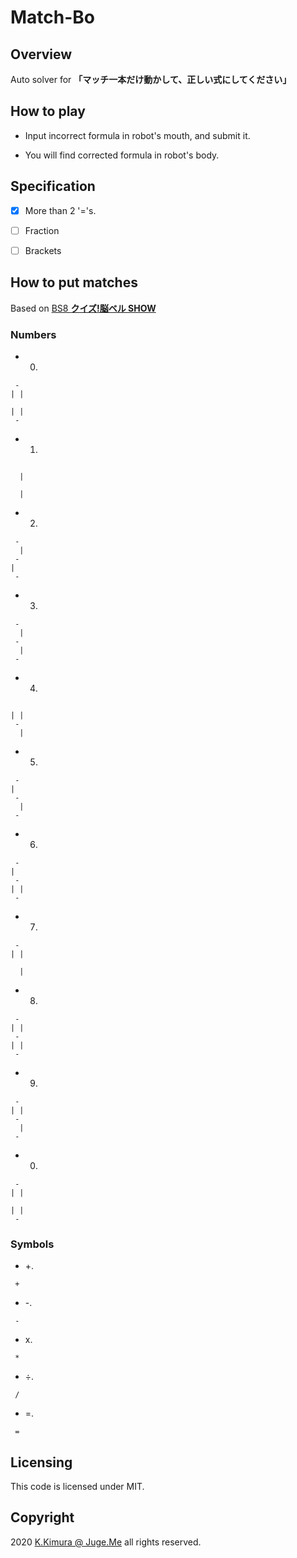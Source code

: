 # Match-Bo


## Overview

Auto solver for **「マッチ一本だけ動かして、正しい式にしてください」**


## How to play

- Input incorrect formula in robot's mouth, and submit it.

- You will find corrected formula in robot's body.


## Specification

- [x] More than 2 '='s.

- [ ] Fraction

- [ ] Brackets


## How to put matches

Based on [BS8 **クイズ!脳ベル SHOW**](https://www.bsfuji.tv/noubellshow/)

### Numbers

- 0.

```
 -
| |

| |
 -
```

- 1.

```

  |

  |

```

- 2.

```
 -
  |
 -
|
 -  
```

- 3.

```
 -
  |
 -
  |
 -  
```

- 4.

```

| |
 -
  |

```

- 5.

```
 -
|
 -
  |
 -  
```

- 6.

```
 -
|
 -
| |
 -  
```

- 7.

```
 -
| |

  |

```

- 8.

```
 -
| |
 -
| |
 -  
```

- 9.

```
 -
| |
 -
  |
 -  
```

- 0.

```
 -
| |

| |
 -  
```

### Symbols

- +.

```
 +
```

- -.

```
 -
```

- x.

```
 *
```

- ÷.

```
 /
```

- =.

```
 =
```



## Licensing

This code is licensed under MIT.


## Copyright

2020  [K.Kimura @ Juge.Me](https://github.com/dotnsf) all rights reserved.
